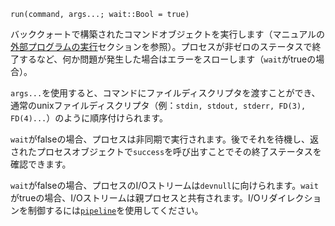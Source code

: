 ```
run(command, args...; wait::Bool = true)
```

バッククォートで構築されたコマンドオブジェクトを実行します（マニュアルの[外部プログラムの実行](@ref)セクションを参照）。プロセスが非ゼロのステータスで終了するなど、何か問題が発生した場合はエラーをスローします（`wait`がtrueの場合）。

`args...`を使用すると、コマンドにファイルディスクリプタを渡すことができ、通常のunixファイルディスクリプタ（例：`stdin, stdout, stderr, FD(3), FD(4)...`）のように順序付けられます。

`wait`がfalseの場合、プロセスは非同期で実行されます。後でそれを待機し、返されたプロセスオブジェクトで`success`を呼び出すことでその終了ステータスを確認できます。

`wait`がfalseの場合、プロセスのI/Oストリームは`devnull`に向けられます。`wait`がtrueの場合、I/Oストリームは親プロセスと共有されます。I/Oリダイレクションを制御するには[`pipeline`](@ref)を使用してください。
